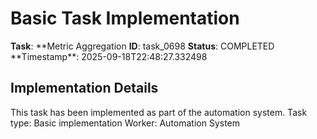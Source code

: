 # Basic Task Implementation

**Task**: **Metric Aggregation
**ID**: task_0698
**Status**: COMPLETED
**Timestamp\*\*: 2025-09-18T22:48:27.332498

## Implementation Details

This task has been implemented as part of the automation system.
Task type: Basic implementation
Worker: Automation System
